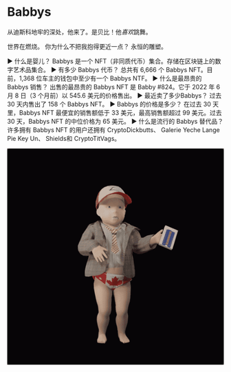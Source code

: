 # Babbys

从迪斯科地牢的深处，他来了。是贝比！他*喜欢*跳舞。

世界在燃烧。
你为什么不把我抱得更近一点？
永恒的雕塑。

▶ 什么是婴儿？
Babbys 是一个 NFT（非同质代币）集合。存储在区块链上的数字艺术品集合。
▶ 有多少 Babbys 代币？
总共有 6,666 个 Babbys NFT。目前，1,368 位车主的钱包中至少有一个 Babbys NTF。
▶ 什么是最昂贵的 Babbys 销售？
出售的最昂贵的 Babbys NFT 是 Babby #824。它于 2022 年 6 月 8 日（3 个月前）以 545.6 美元的价格售出。
▶ 最近卖了多少Babbys？
过去 30 天内售出了 158 个 Babbys NFT。
▶ Babbys 的价格是多少？
在过去 30 天里，Babbys NFT 最便宜的销售额低于 33 美元，最高销售额超过 99 美元。过去 30 天，Babbys NFT 的中位价格为 65 美元。
▶ 什么是流行的 Babbys 替代品？
许多拥有 Babbys NFT 的用户还拥有 CryptoDickbutts、 Galerie Yeche Lange Pie Key Un、 Shields和 CryptoTitVags。

![nft](微信截图_20220901215320.png)
